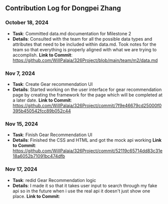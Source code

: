 ## Contribution Log for Dongpei Zhang

### October 18, 2024
- **Task**: Committed data.md documentation for Milestone 2
- **Details**: Consulted with the team for all the possible data types and attributes that need to be included within data.md. Took notes for the team so that everything is properly aligned with what we are trying to accomplish.
 **Link to Commit**: https://github.com/WillPalaia/326Project/blob/main/team/m2/data.md

### Nov 7, 2024
- **Task**: Create Gear recommendation UI
- **Details**: Started working on the user interface for gear recommendation page by creating the framework for the page which will be completed at a later date.
**Link to Commit**: https://github.com/WillPalaia/326Project/commit/7f9e46679cd25000f0395b450542fcc89b052c44

### Nov 15, 2024
- **Task**: Finish Gear Recommendation UI
- **Details**: Finished the CSS and HTML and got the mock api working
**Link to Commit**: https://github.com/WillPalaia/326Project/commit/52119c65714dd83c31e18a6052b71091bc474dfb
 
### Nov 17, 2024
- **Task**: redid Gear Recommendation logic
- **Details**: I made it so that it takes user input to search through my fake api so in the future when i use the real api it doesn't just show one place.
**Link to Commit**: 
